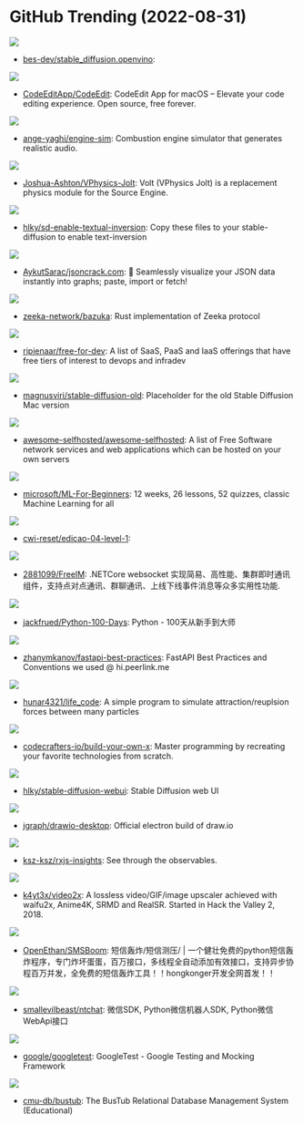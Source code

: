 # GitHub Trending (2022-08-31)

![](https://img.shields.io/badge/Python-New%20271-green?style=flat-square&logo=appveyor)
- [bes-dev/stable_diffusion.openvino](https://github.com/bes-dev/stable_diffusion.openvino): 

![](https://img.shields.io/badge/Swift-New%20266-green?style=flat-square&logo=appveyor)
- [CodeEditApp/CodeEdit](https://github.com/CodeEditApp/CodeEdit): CodeEdit App for macOS – Elevate your code editing experience. Open source, free forever.

![](https://img.shields.io/badge/C%2B%2B-New%20180-green?style=flat-square&logo=appveyor)
- [ange-yaghi/engine-sim](https://github.com/ange-yaghi/engine-sim): Combustion engine simulator that generates realistic audio.

![](https://img.shields.io/badge/C%2B%2B-New%20140-green?style=flat-square&logo=appveyor)
- [Joshua-Ashton/VPhysics-Jolt](https://github.com/Joshua-Ashton/VPhysics-Jolt): Volt (VPhysics Jolt) is a replacement physics module for the Source Engine.

![](https://img.shields.io/badge/Python-New%20173-green?style=flat-square&logo=appveyor)
- [hlky/sd-enable-textual-inversion](https://github.com/hlky/sd-enable-textual-inversion): Copy these files to your stable-diffusion to enable text-inversion

![](https://img.shields.io/badge/TypeScript-New%20603-green?style=flat-square&logo=appveyor)
- [AykutSarac/jsoncrack.com](https://github.com/AykutSarac/jsoncrack.com): 🔮 Seamlessly visualize your JSON data instantly into graphs; paste, import or fetch!

![](https://img.shields.io/badge/Rust-New%20128-green?style=flat-square&logo=appveyor)
- [zeeka-network/bazuka](https://github.com/zeeka-network/bazuka): Rust implementation of Zeeka protocol

![](https://img.shields.io/badge/HTML-New%20389-green?style=flat-square&logo=appveyor)
- [ripienaar/free-for-dev](https://github.com/ripienaar/free-for-dev): A list of SaaS, PaaS and IaaS offerings that have free tiers of interest to devops and infradev

![](https://img.shields.io/badge/Jupyter%20Notebook-New%2018-green?style=flat-square&logo=appveyor)
- [magnusviri/stable-diffusion-old](https://github.com/magnusviri/stable-diffusion-old): Placeholder for the old Stable Diffusion Mac version

![](https://img.shields.io/badge/JavaScript-New%20217-green?style=flat-square&logo=appveyor)
- [awesome-selfhosted/awesome-selfhosted](https://github.com/awesome-selfhosted/awesome-selfhosted): A list of Free Software network services and web applications which can be hosted on your own servers

![](https://img.shields.io/badge/Jupyter%20Notebook-New%20120-green?style=flat-square&logo=appveyor)
- [microsoft/ML-For-Beginners](https://github.com/microsoft/ML-For-Beginners): 12 weeks, 26 lessons, 52 quizzes, classic Machine Learning for all

![](https://img.shields.io/badge/none-New%2035-green?style=flat-square&logo=appveyor)
- [cwi-reset/edicao-04-level-1](https://github.com/cwi-reset/edicao-04-level-1): 

![](https://img.shields.io/badge/C%23-New%2023-green?style=flat-square&logo=appveyor)
- [2881099/FreeIM](https://github.com/2881099/FreeIM): .NETCore websocket 实现简易、高性能、集群即时通讯组件，支持点对点通讯、群聊通讯、上线下线事件消息等众多实用性功能.

![](https://img.shields.io/badge/Python-New%2069-green?style=flat-square&logo=appveyor)
- [jackfrued/Python-100-Days](https://github.com/jackfrued/Python-100-Days): Python - 100天从新手到大师

![](https://img.shields.io/badge/none-New%2045-green?style=flat-square&logo=appveyor)
- [zhanymkanov/fastapi-best-practices](https://github.com/zhanymkanov/fastapi-best-practices): FastAPI Best Practices and Conventions we used @ hi.peerlink.me

![](https://img.shields.io/badge/C%2B%2B-New%20269-green?style=flat-square&logo=appveyor)
- [hunar4321/life_code](https://github.com/hunar4321/life_code): A simple program to simulate attraction/reuplsion forces between many particles

![](https://img.shields.io/badge/none-New%20176-green?style=flat-square&logo=appveyor)
- [codecrafters-io/build-your-own-x](https://github.com/codecrafters-io/build-your-own-x): Master programming by recreating your favorite technologies from scratch.

![](https://img.shields.io/badge/Python-New%20167-green?style=flat-square&logo=appveyor)
- [hlky/stable-diffusion-webui](https://github.com/hlky/stable-diffusion-webui): Stable Diffusion web UI

![](https://img.shields.io/badge/Shell-New%2067-green?style=flat-square&logo=appveyor)
- [jgraph/drawio-desktop](https://github.com/jgraph/drawio-desktop): Official electron build of draw.io

![](https://img.shields.io/badge/TypeScript-New%2030-green?style=flat-square&logo=appveyor)
- [ksz-ksz/rxjs-insights](https://github.com/ksz-ksz/rxjs-insights): See through the observables.

![](https://img.shields.io/badge/Python-New%2015-green?style=flat-square&logo=appveyor)
- [k4yt3x/video2x](https://github.com/k4yt3x/video2x): A lossless video/GIF/image upscaler achieved with waifu2x, Anime4K, SRMD and RealSR. Started in Hack the Valley 2, 2018.

![](https://img.shields.io/badge/Python-New%20237-green?style=flat-square&logo=appveyor)
- [OpenEthan/SMSBoom](https://github.com/OpenEthan/SMSBoom): 短信轰炸/短信测压/ | 一个健壮免费的python短信轰炸程序，专门炸坏蛋蛋，百万接口，多线程全自动添加有效接口，支持异步协程百万并发，全免费的短信轰炸工具！！hongkonger开发全网首发！！

![](https://img.shields.io/badge/Python-New%2011-green?style=flat-square&logo=appveyor)
- [smallevilbeast/ntchat](https://github.com/smallevilbeast/ntchat): 微信SDK, Python微信机器人SDK, Python微信WebApi接口

![](https://img.shields.io/badge/C%2B%2B-New%2021-green?style=flat-square&logo=appveyor)
- [google/googletest](https://github.com/google/googletest): GoogleTest - Google Testing and Mocking Framework

![](https://img.shields.io/badge/C%2B%2B-New%209-green?style=flat-square&logo=appveyor)
- [cmu-db/bustub](https://github.com/cmu-db/bustub): The BusTub Relational Database Management System (Educational)

